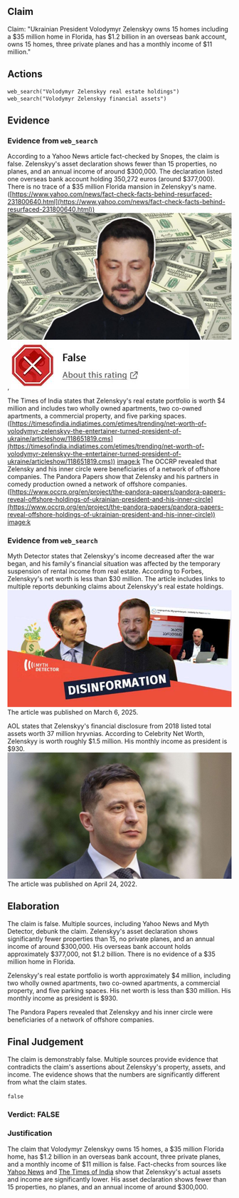 ## Claim
Claim: "Ukrainian President Volodymyr Zelenskyy owns 15 homes including a $35 million home in Florida, has $1.2 billion in an overseas bank account, owns 15 homes, three private planes and has a monthly income of $11 million."

## Actions
```
web_search("Volodymyr Zelenskyy real estate holdings")
web_search("Volodymyr Zelenskyy financial assets")
```

## Evidence
### Evidence from `web_search`
According to a Yahoo News article fact-checked by Snopes, the claim is false. Zelenskyy's asset declaration shows fewer than 15 properties, no planes, and an annual income of around $300,000. The declaration listed one overseas bank account holding 350,272 euros (around $377,000). There is no trace of a $35 million Florida mansion in Zelenskyy's name. ([https://www.yahoo.com/news/fact-check-facts-behind-resurfaced-231800640.html](https://www.yahoo.com/news/fact-check-facts-behind-resurfaced-231800640.html)) ![image 524](media/2025-08-06_17-47-1754502455-991461.jpg), ![image 525](media/2025-08-06_17-47-1754502456-175388.jpg)

The Times of India states that Zelenskyy's real estate portfolio is worth $4 million and includes two wholly owned apartments, two co-owned apartments, a commercial property, and five parking spaces. ([https://timesofindia.indiatimes.com/etimes/trending/net-worth-of-volodymyr-zelenskyy-the-entertainer-turned-president-of-ukraine/articleshow/118651819.cms](https://timesofindia.indiatimes.com/etimes/trending/net-worth-of-volodymyr-zelenskyy-the-entertainer-turned-president-of-ukraine/articleshow/118651819.cms)) <image:k> The OCCRP revealed that Zelensky and his inner circle were beneficiaries of a network of offshore companies. The Pandora Papers show that Zelensky and his partners in comedy production owned a network of offshore companies. ([https://www.occrp.org/en/project/the-pandora-papers/pandora-papers-reveal-offshore-holdings-of-ukrainian-president-and-his-inner-circle](https://www.occrp.org/en/project/the-pandora-papers/pandora-papers-reveal-offshore-holdings-of-ukrainian-president-and-his-inner-circle)) <image:k>


### Evidence from `web_search`
Myth Detector states that Zelenskyy's income decreased after the war began, and his family's financial situation was affected by the temporary suspension of rental income from real estate. According to Forbes, Zelenskyy's net worth is less than $30 million. The article includes links to multiple reports debunking claims about Zelenskyy's real estate holdings. ![image 1930](media/2025-08-07_19-23-1754594600-089015.jpg) The article was published on March 6, 2025.

AOL states that Zelenskyy's financial disclosure from 2018 listed total assets worth 37 million hryvnias. According to Celebrity Net Worth, Zelenskyy is worth roughly $1.5 million. His monthly income as president is $930. ![image 1936](media/2025-08-07_19-23-1754594629-424939.jpg) The article was published on April 24, 2022.


## Elaboration
The claim is false. Multiple sources, including Yahoo News and Myth Detector, debunk the claim. Zelenskyy's asset declaration shows significantly fewer properties than 15, no private planes, and an annual income of around $300,000. His overseas bank account holds approximately $377,000, not $1.2 billion. There is no evidence of a $35 million home in Florida.

Zelenskyy's real estate portfolio is worth approximately $4 million, including two wholly owned apartments, two co-owned apartments, a commercial property, and five parking spaces. His net worth is less than $30 million. His monthly income as president is $930.

The Pandora Papers revealed that Zelenskyy and his inner circle were beneficiaries of a network of offshore companies.


## Final Judgement
The claim is demonstrably false. Multiple sources provide evidence that contradicts the claim's assertions about Zelenskyy's property, assets, and income. The evidence shows that the numbers are significantly different from what the claim states.

`false`

### Verdict: FALSE

### Justification
The claim that Volodymyr Zelenskyy owns 15 homes, a $35 million Florida home, has $1.2 billion in an overseas bank account, three private planes, and a monthly income of $11 million is false. Fact-checks from sources like [Yahoo News](https://www.yahoo.com/news/fact-check-facts-behind-resurfaced-231800640.html) and [The Times of India](https://timesofindia.indiatimes.com/etimes/trending/net-worth-of-volodymyr-zelenskyy-the-entertainer-turned-president-of-ukraine/articleshow/118651819.cms) show that Zelenskyy's actual assets and income are significantly lower. His asset declaration shows fewer than 15 properties, no planes, and an annual income of around $300,000.
